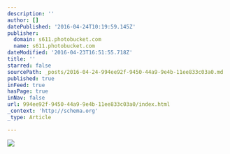 ```yaml
---
description: ''
author: []
datePublished: '2016-04-24T10:19:59.145Z'
publisher:
  domain: s611.photobucket.com
  name: s611.photobucket.com
dateModified: '2016-04-23T16:51:55.718Z'
title: ''
starred: false
sourcePath: _posts/2016-04-24-994ee92f-9450-44a9-9e4b-11ee833c03a0.md
published: true
inFeed: true
hasPage: true
inNav: false
url: 994ee92f-9450-44a9-9e4b-11ee833c03a0/index.html
_context: 'http://schema.org'
_type: Article

---
```

![](http://i611.photobucket.com/albums/tt191/Leda_Grace_Rasmussen/2016-04-21%2020.51.16_zpsizr01mni.jpg?1461429565144&1461429577970&1461429588770&1461429602723&1461429624429)